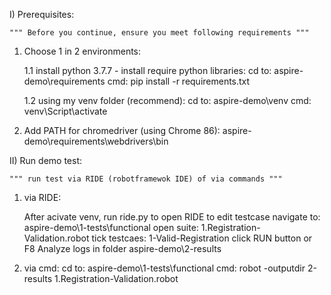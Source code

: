 I) Prerequisites:

	""" Before you continue, ensure you meet following requirements """

1.	Choose 1 in 2 environments:

	1.1	install python 3.7.7
		- install require python libraries:
			cd to:	aspire-demo\requirements
			cmd:	pip install -r requirements.txt

	1.2	using my venv folder (recommend):
			cd to:	aspire-demo\venv
			cmd:	venv\Script\activate

2.	Add PATH for chromedriver (using Chrome 86): aspire-demo\requirements\webdrivers\bin


II)	Run demo test:
	
	""" run test via RIDE (robotframewok IDE) of via commands """
	
1. via RIDE:

	After acivate venv, run ride.py to open RIDE to edit testcase
	navigate to:	aspire-demo\1-tests\functional
	open suite:		1.Registration-Validation.robot
	tick testcaes:	1-Valid-Registration
	click RUN button or F8
	Analyze logs in folder aspire-demo\2-results

2.	via cmd:
	cd to:			aspire-demo\1-tests\functional
	cmd: robot -outputdir 2-results 1.Registration-Validation.robot
